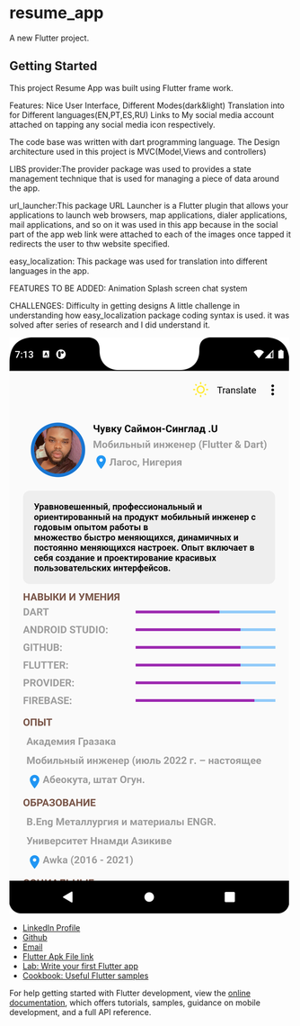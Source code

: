 # resume_app

A new Flutter project.

## Getting Started

This project Resume App was built using Flutter frame work.

Features:
Nice User Interface,
Different Modes(dark&light)
Translation into for Different languages(EN,PT,ES,RU)
Links to My social media account attached on tapping any social media icon respectively.

The code base was written with dart programming language.
The Design architecture used in this project is MVC(Model,Views and controllers)

LIBS
provider:The provider package was used to provides a state management technique that is used for managing a piece of data around the app.

url_launcher:This package URL Launcher is a Flutter plugin that allows your applications to launch web browsers, map applications, dialer applications, mail applications, and so on
it was used in this app because in the social part of the app web link were attached to each of the images once tapped it redirects the user to thw website specified.

easy_localization: This package was used for translation into different languages in the app.

FEATURES TO BE ADDED:
Animation
Splash screen
chat system

CHALLENGES:
Difficulty in getting designs
A little challenge in understanding how easy_localization package coding syntax is used. it was solved after series of research and I did understand it.

 ![ScreenShot](assets/image/Screenshot_20221105_191333.png)
- [LinkedIn Profile](https://www.linkedin.com/in/simon-singlad-chuwkwu-915115244/)
- [Github](https://www.github.com/devsinglad)
- [Email](simonsinglad5@gmail.com)
- [Flutter Apk File link](https://drive.google.com/drive/folders/1GfrdaNZ33CwgYux6hWMyG9US6_-2CVkP?usp=sharing)
- [Lab: Write your first Flutter app](https://docs.flutter.dev/get-started/codelab)
- [Cookbook: Useful Flutter samples](https://docs.flutter.dev/cookbook)

For help getting started with Flutter development, view the
[online documentation](https://docs.flutter.dev/), which offers tutorials,
samples, guidance on mobile development, and a full API reference.
